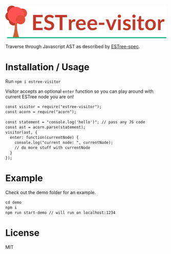 ![ESTree-visitor](readme_assets/ESTree-visitor-logo.png)

Traverse through Javascript AST as described by [ESTree-spec](https://github.com/estree/estree).

# Installation / Usage
Run `npm i estree-visitor`

Visitor accepts an optional `enter` function so you can play around with current ESTree node you are on!

```
const visitor = require("estree-visitor");
const acorn = require("acorn");

const statement = "console.log('hello')"; // pass any JS code
const ast = acorn.parse(statement);
visitor(ast, {
  enter: function(currentNode) {
    console.log("current node: ", currentNode);
    // do more stuff with currentNode
  }
});
```

# Example
Check out the demo folder for an example.

```
cd demo
npm i
npm run start-demo // will run on localhost:1234
```

# License
MIT
